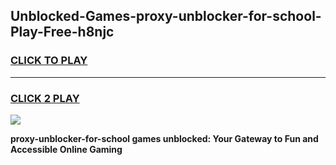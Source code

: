 
## Unblocked-Games-proxy-unblocker-for-school-Play-Free-h8njc
<h3>
<a href="https://premium76.site?title=proxy-unblocker-for-school&ref=23A">CLICK TO PLAY</a></h3>
<hr>

<h3>
<a href="https://premium76.site?title=proxy-unblocker-for-school&ref=23A">CLICK 2 PLAY</a>
  
</h3>

<a href="https://premium76.site?title=proxy-unblocker-for-school&ref=23A"><img src="https://clearcache.store/games.png"></a>


**proxy-unblocker-for-school games unblocked: Your Gateway to Fun and Accessible Online Gaming**
